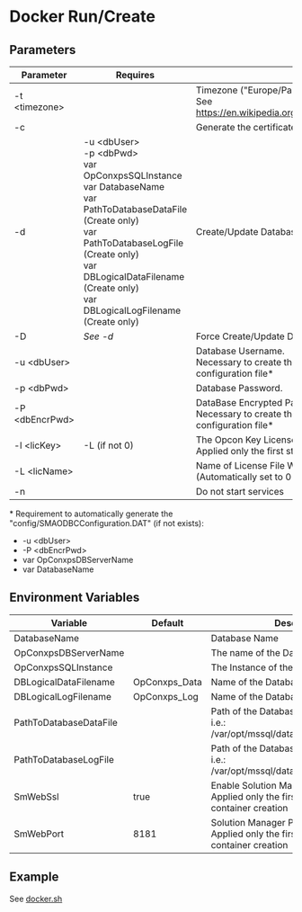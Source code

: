 # Docker Run/Create #

## Parameters

| Parameter       | Requires | Description |
| --------------- | -------- | ----------- |
| -t \<timezone>  | | Timezone ("Europe/Paris", "America/Chicago", ...) <br> See https://en.wikipedia.org/wiki/List_of_tz_database_time_zones |
| -c              | |Generate the certificate |
| -d              | -u \<dbUser> <br> -p \<dbPwd> <br> var OpConxpsSQLInstance <br> var DatabaseName <br> var PathToDatabaseDataFile (Create only) <br> var  PathToDatabaseLogFile (Create only) <br> var DBLogicalDataFilename (Create only) <br> var DBLogicalLogFilename (Create only) | Create/Update Database |
| -D              | *See -d* | Force Create/Update Database |
| -u \<dbUser>    | | Database Username. <br> Necessary to create the "SMAODBCConfiguration.DAT" configuration file* |  
| -p \<dbPwd>     | | Database Password. |
| -P \<dbEncrPwd> | | DataBase Encrypted Password. <br> Necessary to create the "SMAODBCConfiguration.DAT" configuration file* |
| -l \<licKey>    | -L (if not 0) | The Opcon Key License. Necessary to apply the license <br> Applied only the first start after the container creation |
| -L \<licName>   | | Name of License File Without the ".lic" extension (Automatically set to 0 if not defined) |
| -n              | | Do not start services |

\* Requirement to automatically generate the "config/SMAODBCConfiguration.DAT" (if not exists):
 - -u \<dbUser>
 - -P \<dbEncrPwd>  
 - var OpConxpsDBServerName
 - var DatabaseName

## Environment Variables

| Variable               | Default       | Description |
| ---------------------- | ------------- | ----------- |
| DatabaseName           |               | Database Name |
| OpConxpsDBServerName   |               | The name of the Database Server|
| OpConxpsSQLInstance    |               | The Instance of the Database Server |
| DBLogicalDataFilename  | OpConxps_Data | Name of the Database Data File | 
| DBLogicalLogFilename   | OpConxps_Log  | Name of the Database Log File |
| PathToDatabaseDataFile |               | Path of the Database Data File <br> i.e.: /var/opt/mssql/data/OpConxps_Data.MDF |
| PathToDatabaseLogFile  |               | Path of the Database Log File <br> i.e.: /var/opt/mssql/data/OpConxps_Log.LDF |
| SmWebSsl               | true          | Enable Solution Manager SSL <br> Applied only the first start after the container creation |
| SmWebPort              | 8181          | Solution Manager Port <br> Applied only the first start after the container creation |

## Example

See [docker.sh](../docker.sh)